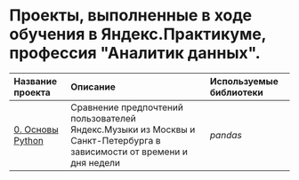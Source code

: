 # Проекты, выполненные в ходе обучения в Яндекс.Практикуме, профессия "Аналитик данных".

| Название проекта | Описание | Используемые библиотеки | 
| :---------------------- | :---------------------- | :---------------------- |
| [0. Основы Python]([Анализ-результатов-AB-теста](https://github.com/IvanVashkovets/Portfolio/tree/3e7803e96884900a09c93db773d1ebeb7785a110/Анализ%20результатов%20AB%20теста)) | Сравнение предпочтений пользователей Яндекс.Музыки из Москвы и Санкт-Петербурга в зависимости от времени и дня недели | *pandas* |
